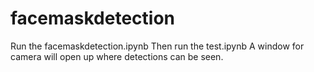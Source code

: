# facemaskdetection
 
Run the facemaskdetection.ipynb
Then run the test.ipynb
A window for camera will open up where detections can be seen.
